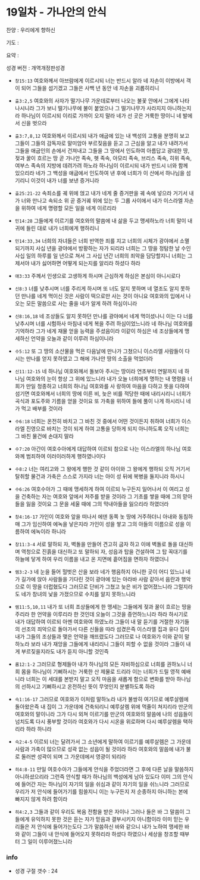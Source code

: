 # 19일차 - 가나안의 안식

찬양 : 우리에게 향하신

기도 : 

요약 : 

성경 버전 : 개역개정판성경

- `창15:13` 여호와께서 아브람에게 이르시되 너는 반드시 알라 네 자손이 이방에서 객이 되어 그들을 섬기겠고 그들은 사백 년 동안 네 자손을 괴롭히리니

- `출3:2,5` 여호와의 사자가 떨기나무 가운데로부터 나오는 불꽃 안에서 그에게 나타나시니라 그가 보니 떨기나무에 불이 붙었으나 그 떨기나무가 사라지지 아니하는지라  하나님이 이르시되 이리로 가까이 오지 말라 네가 선 곳은 거룩한 땅이니 네 발에서 신을 벗으라 

- `출3:7,8,12` 여호와께서 이르시되 내가 애굽에 있는 내 백성의 고통을 분명히 보고 그들이 그들의 감독자로 말미암아 부르짖음을 듣고 그 근심을 알고  내가 내려가서 그들을 애굽인의 손에서 건져내고 그들을 그 땅에서 인도하여 아름답고 광대한 땅, 젖과 꿀이 흐르는 땅 곧 가나안 족속, 헷 족속, 아모리 족속, 브리스 족속, 히위 족속, 여부스 족속의 지방에 데려가려 하노라  하나님이 이르시되 내가 반드시 너와 함께 있으리라 네가 그 백성을 애굽에서 인도하여 낸 후에 너희가 이 산에서 하나님을 섬기리니 이것이 내가 너를 보낸 증거니라 

- `출25:21-22` 속죄소를 궤 위에 얹고 내가 네게 줄 증거판을 궤 속에 넣으라 거기서 내가 너와 만나고 속되소 위 곧 증거궤 위에 있는 두 그룹 사이에서 내가 이스라엘 자손을 위하여 네게 명령할 모든 일을 네게 이르리라 

- `민14:28` 그들에게 이르기를 여호와의 말씀에 내 삶을 두고 맹세하노라 너희 말이 내 귀에 들린 대로 내가 너희에게 행하리니

- `민14:33,34` 너희의 자녀들은 너희 반역한 죄를 지고 너희의 시체가 광야에서 소멸되기까지 사십 년을 광야에서 방황하는 자가 되리라  너희는 그 땅을 정탐한 날 수인 사십 일의 하루를 일 년으로 쳐서 그 사십 년간 너희의 죄악을 담당할지니 너희는 그제서야 내가 싫어하면 어떻게 되는지를 알리라 하셨다 하라 

- `애3:33` 주께서 인생으로 고생하게 하시며 근심하게 하심은 본심이 아니시로다

- `신8:3` 너를 낮추시며 너를 주리게 하시며 또 너도 알지 못하며 네 열조도 알지 못하던 만나를 네게 먹이신 것은 사람이 떡으로만 사는 것이 아니요 여호와의 입에서 나오는 모든 말씀으로 사는 줄을 네가 알게 하려 하심이니라

- `신8:16,18` 네 조상들도 알지 못하던 만나를 광야에서 네게 먹이셨나니 이는 다 너를 낮추시며 너를 시험하사 마침내 네게 복을 주려 하심이었느니라  네 하나님 여호와를 기억하라 그가 네게 재물 얻을 능력을 주셨음이라 이같이 하심은 네 조상들에게 맹세하신 언약을 오늘과 같이 이루려 하심이니라 

- `수5:12` 또 그 땅의 소산물을 먹은 다음날에 만나가 그쳤으니 이스라엘 사람들이 다시는 만나를 얻지 못하였고 그 해에 가나안 땅의 소출을 먹었더라 

- `신11:12-15` 네 하나님 여호와께서 돌보아 주시는 땅이라 연초부터 연말까지 네 하나님 여호와의 눈이 항상 그 위에 있느니라  내가 오늘 너희에게 명하는 내 명령을 너희가 만일 청종하고 너희의 하나님 여호와를 사 랑하여 마음을 다하고 뜻을 다하여 섬기면  여호와께서 너희의 땅에 이른 비, 늦은 비를 적당한 때에 내리시리니 너희가 곡식과 포도주와 기름을 얻을 것이요  또 가축을 위하여 들에 풀이 나게 하시리니 네가 먹고 배부를 것이라 

- `수6:18` 너희는 온전히 바치고 그 바친 것 중에서 어떤 것이든지 취하여 너희가 이스라엘 진영으로 바치는 것이 되게 하여 고통을 당하게 되지 아니하도록 오직 너희는 그 바친 물건에 손대지 말라 

- `수7:20` 아간이 여호수아에게 대답하여 이르되 참으로 나는 이스라엘의 하나님 여호와께 범죄하여 이러이러하게 행하였나이다 

- `수8:2` 너는 여리고와 그 왕에게 행한 것 같이 아이와 그 왕에게 행하되 오직 거기서 탈취할 물건과 가축은 스스로 가지라 너는 아이 성 뒤에 복병을 둘지니라 하시니 

- `수6:26` 여호수아가 그 때에 맹세하게 하여 이르되 누구든지 일어나서 이 여리고 성을 건축하는 자는 여호와 앞에서 저주를 받을 것이라 그 기초를 쌓을 때에 그의 맏아들을 잃을 것이요 그 문을 세울 때에 그의 막내아들을 잃으리라 하였더라 

- `창4:16-17` 가인이 여호와 앞을 떠나서 에덴 동쪽 놋 땅에 거주하더니 아내와 동침하매 그가 임신하여 에녹을 낳은지라 가인이 성을 쌓고 그의 아들의 이름으로 성을 이름하여 에녹이라 하니라

- `창11:3-4` 서로 말하되 자, 벽돌을 만들어 견고히 굽자 하고 이에 벽돌로 돌을 대신하며 역청으로 진흙을 대신하고 또 말하되 자, 성읍과 탑을 건설하여 그 탑 꼭대기를 하늘에 닿게 하여 우리 이름을 내고 온 지면에 흩어짐을 면하자 하였더니

- `렘3:2-3` 네 눈을 들어 헐벗은 산을 보라 네가 행음하지 아니한 곳이 어디 있느냐 네가 길가에 앉아 사람들을 기다린 것이 광야에 있는 아라바 사람 같아서 음란과 행악으로 이 땅을 더럽혔도다  그러므로 단비가 그쳤고 늦은 비가 없어졌느니라 그럴지라도 네가 창녀의 낯을 가졌으므로 수치를 알지 못하느니라 

- `렘11:5,10,11` 내가 또 너희 조상들에게 한 맹세는 그들에게 젖과 꿀이 흐르는 땅을 주리라 한 언약을 이루리라 한 것인데 오늘이 그것을 증언하느니라 하라 하시기로 내가 대답하여 이르되 아멘 여호와여 하였노라  그들이 내 말 듣기를 거절한 자기들의 선조의 죄악으로 돌아가서 다른 신들을 따라 섬겼은즉 이스라엘 집과 유다 집이 내가 그들의 조상들과 맺은 언약을 깨뜨렸도다  그러므로 나 여호와가 이와 같이 말하노라 보라 내가 재앙을 그들에게 내리리니 그들이 피할 수 없을 것이라 그들이 내게 부르짖을지라도 내가 듣지 아니할 것인즉 

- `롬12:1-2` 그러므로 형제들아 내가 하나님의 모든 자비하심으로 너희를 권하노니 너희 몸을 하나님이 기뻐하시는 거룩한 산 제물로 드리라 이는 너희가 드릴 영적 예배니라 너희는 이 세대를 본받지 말고 오직 마음을 새롭게 함으로 변화를 받아 하나님의 선하시고 기뻐하시고 온전하신 뜻이 무엇인지 분별하도록 하라

- `슥1:16-17` 그러므로 여호와가 이처럼 말하노라 내가 불쌍히 여기므로 예루살렘에 돌아왔은즉 내 집이 그 가운데에 건축되리니 예루살렘 위에 먹줄이 쳐지리라 만군의 여호와의 말이니라 그가 다시 외쳐 이르기를 만군의 여호와의 말씀에 나의 성읍들이 넘치도록 다시 풍부할 것이라 여호와가 다시 시온을 위로하며 다시 예루살렘을 택하리라 하라 하니라

- `슥2:4-5` 이르되 너는 달려가서 그 소년에게 말하여 이르기를 예루살렘은 그 가운데 사람과 가축이 많으므로 성곽 없는 성읍이 될 것이라 하라 여호와의 말씀에 내가 불로 둘러싼 성곽이 되며 그 가운데에서 영광이 되리라

- `히4:8-11` 만일 여호수아가 그들에게 안식을 주었더라면 그 후에 다른 날을 말씀하지 아니하셨으리라 그런즉 안식할 때가 하나님의 백성에게 남아 있도다 이미 그의 안식에 들어간 자는 하나님이 자기의 일을 쉬심과 같이 자기의 일을 쉬느니라 그러므로 우리가 저 안식에 들어가기를 힘쓸지니 이는 누구든지 저 순종하지 아니하는 본에 빠지지 않게 하려 함이라

- `히4:2,3` 그들과 같이 우리도 복음 전함을 받은 자이나 그러나 들은 바 그 말씀이 그들에게 유익하지 못한 것은 듣는 자가 믿음과 결부시키지 아니함이라 이미 믿는 우리들은 저 안식에 들어가는도다 그가 말씀하신 바와 같으니 내가 노하여 맹세한 바와 같이 그들이 내 안식에 들어오지 못하리라 하셨다 하였으나 세상을 창조할 때부터 그 일이 이루어졌느니라

### info

- 성경 구절 갯수 : 24